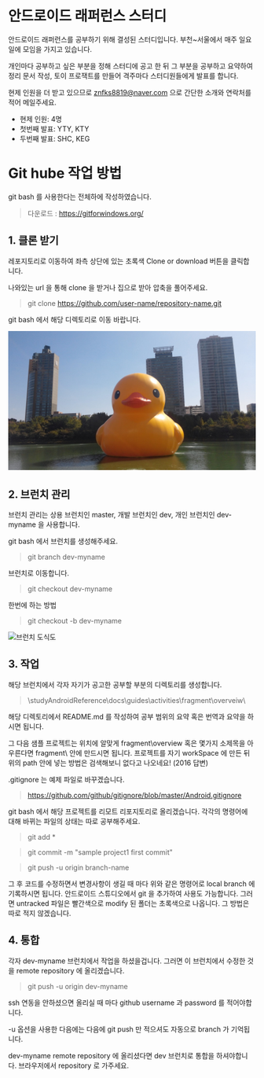 
안드로이드 래퍼런스 스터디
=

안드로이드 래퍼런스를 공부하기 위해 결성된 스터디입니다. 부천~서울에서 매주 일요일에 모임을 가지고 있습니다.

개인마다 공부하고 싶은 부분을 정해 스터디에 공고 한 뒤 그 부분을 공부하고 요약하여 정리 문서 작성, 토이 프로잭트를 만들어 격주마다 스터디원들에게 발표를 합니다.

현제 인원을 더 받고 있으므로 znfks8819@naver.com 으로 간단한 소개와 연락처를 적어 메일주세요.

* 현제 인원: 4명
* 첫번째 발표: YTY, KTY
* 두번째 발표: SHC, KEG


# Git hube 작업 방법
git bash 를 사용한다는 전체하에 작성하였습니다.
>다운로드 : https://gitforwindows.org/

## 1. 클론 받기

레포지토리로 이동하여 좌측 상단에 있는 초록색 Clone or download 버튼을 클릭합니다.

나와있는 url 을 통해 clone 을 받거나 집으로 받아 압축을 풀어주세요.
>git clone https://github.com/user-name/repository-name.git

git bash 에서 해당 디렉토리로 이동 바랍니다.

![클론 버튼 이미지](/README.img/imgCloneBtn.jpg)


## 2. 브런치 관리

브런치 관리는 상용 브런치인 master, 개발 브런치인 dev, 개인 브런치인 dev-myname 을 사용합니다.

git bash 에서 브런치를 생성해주세요.

>git branch dev-myname

브런치로 이동합니다.

>git checkout dev-myname

한번에 하는 방법
>git checkout -b dev-myname

![브런치 도식도](/README.img/imgBranchModel)


## 3. 작업

해당 브런치에서 각자 자기가 공고한 공부할 부분의 디렉토리를 생성합니다.

>\studyAndroidReference\docs\guides\activities\fragment\overveiw\

해당 디렉토리에서 README.md 를 작성하여 공부 범위의 요약 혹은 번역과 요약을 하시면 됩니다.

그 다음 샘플 프로젝트는 위치에 알맞게 fragment\overview 혹은 몇가지 소제목을 아우른다면 fragment\ 안에 만드시면 됩니다. 프로젝트를 자기 workSpace 에 만든 뒤 위의 path 안에 넣는 방법은 검색해보니 없다고 나오네요! (2016 답변)

.gitignore 는 예제 파일로 바꾸겠습니다.
>https://github.com/github/gitignore/blob/master/Android.gitignore

git bash 에서 해당 프로젝트를 리모트 리포지토리로 올리겠습니다. 각각의 명령어에 대해 바뀌는 파일의 상태는 따로 공부해주세요.

>git add * 

>git commit -m "sample project1 first commit" 

>git push -u origin branch-name 

그 후 코드를 수정하면서 변경사항이 생길 때 마다 위와 같은 명령어로 local branch 에 기록하시면 됩니다. 안드로이드 스튜디오에서 git 을 추가하여 사용도 가능합니다. 그러면 untracked 파일은 빨간색으로 modify 된 폴더는 초록색으로 나옵니다. 그 방법은 따로 적지 않겠습니다.


## 4. 통합

각자 dev-myname 브런치에서 작업을 하셨을겁니다. 그러면 이 브런치에서 수정한 것을 remote repository 에 올리겠습니다.

>git push -u origin dev-myname

ssh 연동을 안하셨으면 올리실 때 마다 github username 과 password 를 적어야합니다.

-u 옵션을 사용한 다음에는 다음에 git push 만 적으셔도 자동으로 branch 가 기억됩니다.

dev-myname remote repository 에 올리셨다면 dev 브런치로 통합을 하셔야합니다. 브라우저에서 repository 로 가주세요.

